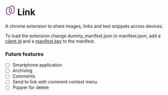 # [![](https://github.com/medesetmedes/Link/blob/master/images/colored_icon_32.png)](#) Link
A chrome extension to share images, links and text snippets across devices.

To load the extension change dummy_manifest.json to manifest.json, add a [client id](https://developer.chrome.com/extensions/tut_oauth) and a [manifest key](https://developer.chrome.com/apps/manifest/key) to the manifest.

### Future features
- [ ] Smartphone application
- [ ] Archiving 
- [ ] Comments
- [ ] Send to link with comment context menu
- [ ] Popper for delete
